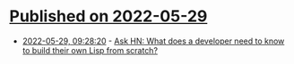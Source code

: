 # [Published on 2022-05-29](index.md)

* [2022-05-29, 09:28:20](https://news.ycombinator.com/item?id=31547765) - [Ask HN: What does a developer need to know to build their own Lisp from scratch?](https://news.ycombinator.com/item?id=31547765)
